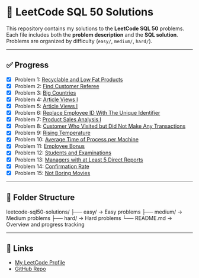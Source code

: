# 📘 LeetCode SQL 50 Solutions

This repository contains my solutions to the **LeetCode SQL 50** problems.  
Each file includes both the **problem description** and the **SQL solution**.  
Problems are organized by difficulty (`easy/`, `medium/`, `hard/`).

---

## ✅ Progress
- [x] Problem 1: [Recyclable and Low Fat Products](easy/Recyclable_and_Low_Fat_Products.sql)
- [x] Problem 2: [Find Customer Referee](easy/Find_Customer_Referee.sql)
- [x] Problem 3: [Big Countries](easy/Big_Countries.sql)
- [x] Problem 4: [Article Views I](easy/Article_Views_I.sql)
- [x] Problem 5: [Article Views I](easy/Invalid_Tweets.sql)
- [x] Problem 6: [Replace Employee ID With The Unique Identifier](easy/Replace_Employee_ID_With_The_Unique_Identifier.sql)
- [x] Problem 7: [Product Sales Analysis I](easy/Product_Sales_Analysis_I.sql)
- [x] Problem 8: [Customer Who Visited but Did Not Make Any Transactions](easy\Customer_Who_Visited_but_Did_Not_Make_Any_Transactions.sql)
- [x] Problem 9: [Rising Temperature](easy\Rising_Temperature.sql)
- [x] Problem 10: [Average Time of Process per Machine](easy\Average_Time_of_Process_per_Machine.sql)
- [x] Problem 11: [Employee Bonus](easy\Employee_Bonus.sql)
- [x] Problem 12: [Students and Examinations](easy\Students_and_Examinations.sql)
- [x] Problem 13: [Managers with at Least 5 Direct Reports](easy\Managers_with_at_Least_5_Direct_Reports.sql)
- [x] Problem 14: [Confirmation Rate](easy\Confirmation_Rate.sql)
- [x] Problem 15: [Not Boring Movies](easy\Not_Boring_Movies.sql)

---

## 📂 Folder Structure
leetcode-sql50-solutions/
├── easy/ → Easy problems
├── medium/ → Medium problems
├── hard/ → Hard problems
└── README.md → Overview and progress tracking



---

## 🔗 Links
- [My LeetCode Profile](https://leetcode.com/George-20m/)
- [GitHub Repo](https://github.com/George-20m/leetcode-sql50-solutions)
